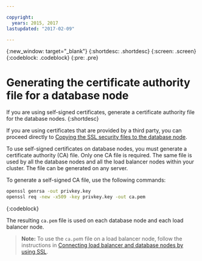 ```yaml
---

copyright:
  years: 2015, 2017
lastupdated: "2017-02-09"

---
```


{:new_window: target="_blank"}
{:shortdesc: .shortdesc}
{:screen: .screen}
{:codeblock: .codeblock}
{:pre: .pre}

# Generating the certificate authority file for a database node

If you are using self-signed certificates, generate a certificate
authority file for the database nodes.
{:shortdesc}

If you are using certificates that are provided by a third party,
you can proceed directly to [Copying the SSL security files to the database node](ssl_copy_files.html).

To use self-signed certificates on database nodes, you must
generate a certificate authority (CA) file. Only one CA file is
required. The same file is used by all the database nodes and all
the load balancer nodes within your cluster. The file can be
generated on any server.

To generate a self-signed CA file, use the following commands:

``` sh
openssl genrsa -out privkey.key
openssl req -new -x509 -key privkey.key -out ca.pem
```
{:codeblock}

The resulting `ca.pem` file is used on each database node and each
load balancer node.

>   **Note:** To use the `ca.pe`m file on a load balancer node, follow the
    instructions in [Connecting load balancer and database nodes by using SSL](connect_lb_and_db_using_ssl.html).
